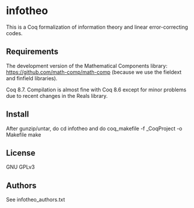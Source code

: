 infotheo
========

This is a Coq formalization of information theory and linear
error-correcting codes.

## Requirements

The development version of the Mathematical Components library:
https://github.com/math-comp/math-comp
(because we use the fieldext and finfield libraries).

Coq 8.7.
Compilation is almost fine with Coq 8.6 except for 
minor problems due to recent changes in the Reals library.

## Install

After gunzip/untar, do
cd infotheo
and do
coq_makefile -f _CoqProject -o Makefile
make

## License

GNU GPLv3

## Authors

See infotheo_authors.txt

